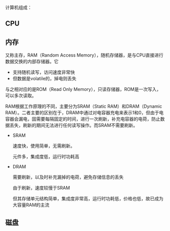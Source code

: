 计算机组成：

## CPU

## 内存

又称主存，RAM（Random Access Memory），随机存储器，是与CPU直接进行数据交换的内部存储器。它

- 支持随机读写，访问速度非常快
- 但数据是volatile的，掉电则丢失

与之相对应的是ROM（Read Only Memory），只读存储器，ROM是一次写入，可以多次读取。

RAM根据工作原理的不同，主要分为SRAM（Static RAM）和DRAM（Dynamic RAM）。二者主要的区别在于，DRAM中通过对电容器充电来表示1和0，但由于电容器会漏电，固需要每隔固定的时间，进行一次刷新，补充电容器的电荷，防止数据丢失，刷新的期间无法进行任何读写操作。而SRAM不需要刷新。

- SRAM

  速度快，使用简单，无需刷新。

  元件多，集成度低，运行时功耗高

- DRAM

  需要刷新，以及时补充漏掉的电荷，避免存储信息的丢失

  由于刷新，速度较慢于SRAM

  但其存储单元结构简单，集成度非常高，运行时功耗低，价格也低，故已成为大容量RAM的主流

## 磁盘